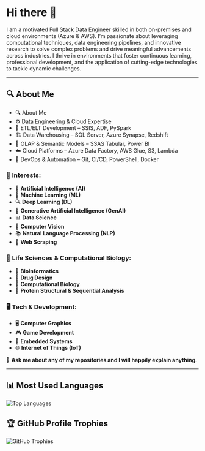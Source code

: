 # Hi there 👋
I am a motivated Full Stack Data Engineer skilled in both on-premises and cloud environments (Azure & AWS).
I’m passionate about leveraging computational techniques, data engineering pipelines, and innovative research to solve complex problems and drive meaningful advancements across industries.
I thrive in environments that foster continuous learning, professional development, and the application of cutting-edge technologies to tackle dynamic challenges.

---
## 🔍 About Me
- 🔍 About Me
- ⚙️ Data Engineering & Cloud Expertise
- 🧩 ETL/ELT Development – SSIS, ADF, PySpark
- 🏗️ Data Warehousing – SQL Server, Azure Synapse, Redshift
- 🧮 OLAP & Semantic Models – SSAS Tabular, Power BI
- ☁️ Cloud Platforms – Azure Data Factory, AWS Glue, S3, Lambda
- 🧰 DevOps & Automation – Git, CI/CD, PowerShell, Docker


### 🌟 **Interests:**
- 🤖 **Artificial Intelligence (AI)**
- 🧠 **Machine Learning (ML)**
- 🔍 **Deep Learning (DL)**
- 🎨 **Generative Artificial Intelligence (GenAI)**
- 📊 **Data Science**
- 👀 **Computer Vision**
- 📚 **Natural Language Processing (NLP)**
- 📜 **Web Scraping**

### 🧬 **Life Sciences & Computational Biology:**
- 🧬 **Bioinformatics**
- 💊 **Drug Design**
- 🧫 **Computational Biology**
- 🧩 **Protein Structural & Sequential Analysis**

### 🖥️ **Tech & Development:**
- 🖥️ **Computer Graphics**
- 🎮 **Game Development**
- 🔧 **Embedded Systems**
- 🌐 **Internet of Things (IoT)**

💬 **Ask me about any of my repositories and I will happily explain anything.**

---

## 📊 **Most Used Languages**
![Top Languages](https://github-readme-stats.vercel.app/api/top-langs/?username=KyrellosSaleeb&layout=compact&theme=radical)

## 🏆 GitHub Profile Trophies
![GitHub Trophies](https://github-profile-trophy.vercel.app/?username=KyrellosSaleeb&theme=flat&row=1&column=7)


